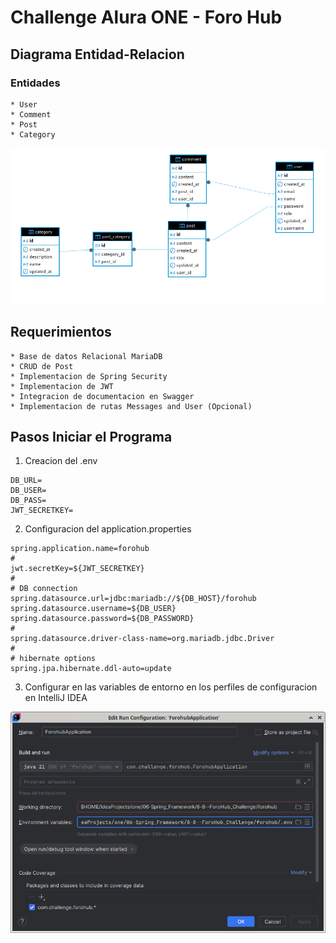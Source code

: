 # Challenge Alura ONE - Foro Hub

## Diagrama Entidad-Relacion

### Entidades

    * User
    * Comment
    * Post
    * Category

![img.png](img.png)

## Requerimientos

    * Base de datos Relacional MariaDB
    * CRUD de Post
    * Implementacion de Spring Security
    * Implementacion de JWT
    * Integracion de documentacion en Swagger
    * Implementacion de rutas Messages and User (Opcional)

## Pasos Iniciar el Programa

1. Creacion del .env

```
DB_URL=
DB_USER=
DB_PASS=
JWT_SECRETKEY=
```

2. Configuracion del application.properties

```properties
spring.application.name=forohub
#
jwt.secretKey=${JWT_SECRETKEY}
#
# DB connection
spring.datasource.url=jdbc:mariadb://${DB_HOST}/forohub
spring.datasource.username=${DB_USER}
spring.datasource.password=${DB_PASSWORD}
#
spring.datasource.driver-class-name=org.mariadb.jdbc.Driver
#
# hibernate options
spring.jpa.hibernate.ddl-auto=update
```

3. Configurar en las variables de entorno en los perfiles de configuracion en IntelliJ IDEA

![img_1.png](img_1.png)
